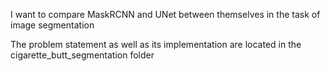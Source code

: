 I want to compare MaskRCNN and UNet between themselves in the task of image segmentation

The problem statement as well as its implementation are located in the cigarette_butt_segmentation folder
